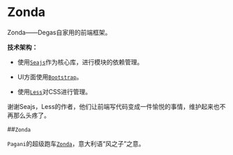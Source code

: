 Zonda
=====

Zonda——Degas自家用的前端框架。

**技术架构：**

- 使用[`Seajs`](http://seajs.org/docs/#intro)作为核心库，进行模块的依赖管理。

- UI方面使用[`Bootstrap`](http://twitter.github.com/bootstrap/index.html)。

- 使用[`Less`](http://lesscss.org/)对CSS进行管理。

谢谢Seajs，Less的作者，他们让前端写代码变成一件愉悦的事情，维护起来也不再那么头疼了。

##`Zonda`

`Pagani`的超级跑车[`Zonda`](http://www.pagani.com/zonda/default.aspx)，意大利语“风之子”之意。
